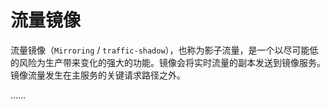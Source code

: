 # 流量镜像

流量镜像（`Mirroring` / `traffic-shadow`），也称为影子流量，是一个以尽可能低的风险为生产带来变化的强大的功能。镜像会将实时流量的副本发送到镜像服务。镜像流量发生在主服务的关键请求路径之外。

……
